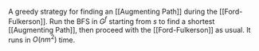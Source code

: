 A greedy strategy for finding an [[Augmenting Path]] during the [[Ford-Fulkerson]]. Run the BFS in $G^f$ starting from $s$ to find a shortest [[Augmenting Path]], then proceed with the [[Ford-Fulkerson]] as usual. It runs in $O(nm^2)$ time.
